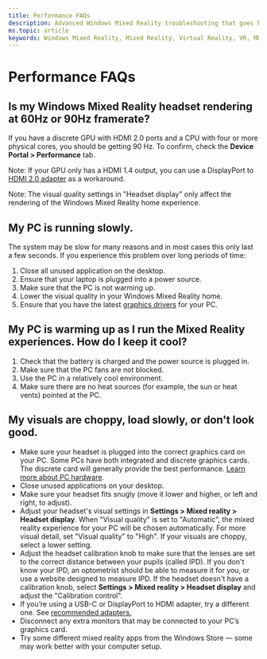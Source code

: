 ```yaml
---
title: Performance FAQs
description: Advanced Windows Mixed Reality troubleshooting that goes beyond our standard consumer support documentation.
ms.topic: article
keywords: Windows Mixed Reality, Mixed Reality, Virtual Reality, VR, MR, Troubleshoot, Errors, Help, Support, Performance
---
```


# Performance FAQs

## Is my Windows Mixed Reality headset rendering at 60Hz or 90Hz framerate?

If you have a discrete GPU with HDMI 2.0 ports and a CPU with four or more physical cores, you should be getting 90 Hz. To confirm, check the **Device Portal > Performance** tab. 

Note: If your GPU only has a HDMI 1.4 output, you can use a DisplayPort to [HDMI 2.0 adapter](recommended-adapters-for-windows-mixed-reality-capable-pcs.md) as a workaround. 

Note: The visual quality settings in "Headset display" only affect the rendering of the Windows Mixed Reality home experience.

## My PC is running slowly.

The system may be slow for many reasons and in most cases this only last a few seconds. If you experience this problem over long periods of time:
1. Close all unused application on the desktop.
2. Ensure that your laptop is plugged into a power source.
3. Make sure that the PC is not warming up.
4. Lower the visual quality in your Windows Mixed Reality home.
5. Ensure that you have the latest [graphics drivers](other-questions.md#my-graphics-driver-isnt-supported-im-getting-graphics-driver-failure-errors) for your PC.

## My PC is warming up as I run the Mixed Reality experiences. How do I keep it cool?

1. Check that the battery is charged and the power source is plugged in.
2. Make sure that the PC fans are not blocked.
3. Use the PC in a relatively cool environment.
4. Make sure there are no heat sources (for example, the sun or heat vents) pointed at the PC.

## My visuals are choppy, load slowly, or don't look good.
* Make sure your headset is plugged into the correct graphics card on your PC. Some PCs have both integrated and discrete graphics cards. The discrete card will generally provide the best performance. [Learn more about PC hardware](https://support.microsoft.com/en-us/help/4039260/windows-10-mixed-reality-pc-hardware-guidelines).
* Close unused applications on your desktop.
* Make sure your headset fits snugly (move it lower and higher, or left and right, to adjust).
* Adjust your headset's visual settings in **Settings > Mixed reality > Headset display**. When "Visual quality" is set to "Automatic", the mixed reality experience for your PC will be chosen automatically. For more visual detail, set "Visual quality" to "High". If your visuals are choppy, select a lower setting.
* Adjust the headset calibration knob to make sure that the lenses are set to the correct distance between your pupils (called IPD). If you don't know your IPD, an optometrist should be able to measure it for you, or use a website designed to measure IPD. If the headset doesn't have a calibration knob, select **Settings > Mixed reality > Headset display** and adjust the "Calibration control".
* If you’re using a USB-C or DisplayPort to HDMI adapter, try a different one. See [recommended adapters.](recommended-adapters-for-windows-mixed-reality-capable-pcs.md)
* Disconnect any extra monitors that may be connected to your PC’s graphics card.
* Try some different mixed reality apps from the Windows Store — some may work better with your computer setup.
